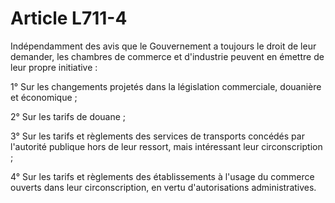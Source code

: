 # Article L711-4

Indépendamment des avis que le Gouvernement a toujours le droit de leur demander, les chambres de commerce et d'industrie peuvent en émettre de leur propre initiative :

1° Sur les changements projetés dans la législation commerciale, douanière et économique ;

2° Sur les tarifs de douane ;

3° Sur les tarifs et règlements des services de transports concédés par l'autorité publique hors de leur ressort, mais intéressant leur circonscription ;

4° Sur les tarifs et règlements des établissements à l'usage du commerce ouverts dans leur circonscription, en vertu d'autorisations administratives.
